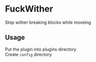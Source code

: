 # FuckWither
Stop wither breaking blocks while moveing  

## Usage
Put the plugin into plugins directory  
Create `config` directory
